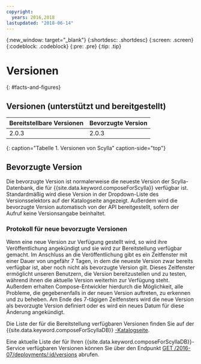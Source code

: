 ```yaml
---
copyright:
  years: 2016,2018
lastupdated: "2018-06-14"
---
```


{:new_window: target="_blank"}
{:shortdesc: .shortdesc}
{:screen: .screen}
{:codeblock: .codeblock}
{:pre: .pre}
{:tip: .tip}

# Versionen 
{: #facts-and-figures}

## Versionen (unterstützt und bereitgestellt)

Bereitstellbare Versionen| Bevorzugte Version
----------|-----------
2.0.3 | 2.0.3
{: caption="Tabelle 1. Versionen von Scylla" caption-side="top"}

## Bevorzugte Version

Die bevorzugte Version ist normalerweise die neueste Version der Scylla-Datenbank, die für {{site.data.keyword.composeForScylla}} verfügbar ist. Standardmäßig wird diese Version in der Dropdown-Liste des Versionsselektors auf der Katalogseite angezeigt. Außerdem wird die bevorzugte Version automatisch von der API bereitgestellt, sofern der Aufruf keine Versionsangabe beinhaltet.

### Protokoll für neue bevorzugte Versionen

Wenn eine neue Version zur Verfügung gestellt wird, so wird ihre Veröffentlichung angekündigt und sie wird zur Bereitstellung verfügbar gemacht. Im Anschluss an die Veröffentlichung gibt es ein Zeitfenster mit einer Dauer von ungefähr 7 Tagen, in dem die neueste Version zwar bereits verfügbar ist, aber noch nicht als bevorzugte Version gilt. Dieses Zeitfenster ermöglicht unseren Benutzern, die Version bereitzustellen und zu testen, während ihnen die aktuelle Version weiterhin zur Verfügung steht. Außerdem erhalten Compose-Entwickler hierdurch die Möglichkeit, alle Probleme, die gegebenenfalls in der neuen Version auftreten, zu erkennen und zu beheben. Am Ende des 7-tägigen Zeitfensters wird die neue Version als bevorzugte Version definiert oder es wird ein neues Datum für diese Änderung angekündigt.

Die Liste der für die Bereitstellung verfügbaren Versionen finden Sie auf der {{site.data.keyword.composeForScyllaDB}} [-Katalogseite](https://console.{DomainName}/catalog/services/compose-for-scylladb).

Eine aktuelle Liste der für Ihren {{site.data.keyword.composeForScyllaDB}}-Service verfügbaren Versionen können Sie über den Endpunkt [GET /2016-07/deployments/:id/versions](https://apidocs.compose.com/v1.0/reference#2016-07-get-deployments-versions) abrufen.
